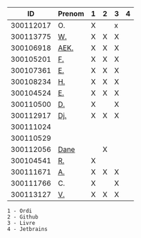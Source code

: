 

|  ID        | Prenom                                          |1|2|3|4|
|------------|-------------------------------------------------|-|-|-|-|
|300112017   | O.                                              |X| |x| | * Pas sur la liste 
|300113775   | [W.](https://github.com/widby)                  |X|X|X| |
|300106918   | [AEK.](https://github.com/AEKchaouche)          |X|X|X| |
|300105201   | [F.](https://github.com/BgbgL13)                |X|X|X| |
|300107361   | [E.](https://github.com/toch90)                 |X|X|X| |
|300108234   | [H.](https://github.com/halimabzn)              |X|X|X| |
|300104524   | [E.](https://github.com/Echnaideurgeneus)       |X|X|X| |
|300110500   | [D.](https://github.com/didier300110500)        |X| |X| |
|300112917   | [Dj.](https://github.com/djumaster)             |X|X|X| |
|300111024   |                                                 | | | | |
|300110529   |                                                 | | | | |
|300112056   | [Dane](https://github.com/danekayi)             | |X| | |
|300104541   | [R.](https://github.com/Romeomian)              |X| | | |
|300111671   | [A.](https://github.com/AbbasSadissou)          |X|X|X| |
|300111766   | C.                                              |X| |X| |
|300113127   | [V.](https://github.com/Futureseven)            |X|X|X| |


```
1 - Ordi
2 - Github
3 - Livre
4 - Jetbrains
```

